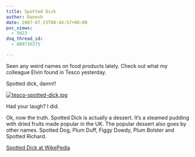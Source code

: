 ```yaml
---
title: Spotted Dick
author: Danesh
date: 2007-07-23T08:44:57+00:00
pvc_views:
  - 5023
dsq_thread_id:
  - 889736375

---
```

Seen any weird names on food products lately. Check out what my colleague Elvin found in Tesco yesterday.

Spotted dick, damn!!

[![tesco-spotted-dick.jpg][1]][2]

Had your laugh? I did.

Ok, now the truth. Spotted Dick is actually a dessert. It&#8217;s a steamed pudding with dried fruits made popular in the UK. The popular dessert also goes by other names. Spotted Dog, Plum Duff, Figgy Dowdy, Plum Bolster and Spotted Richard.

[Spotted Dick at WikePedia][3]

 [1]: /wp-content/uploads/2007/07/tesco-spotted-dick.thumbnail.jpg
 [2]: /wp-content/uploads/2007/07/tesco-spotted-dick.jpg "tesco-spotted-dick.jpg"
 [3]: http://en.wikipedia.org/wiki/Spotted_Dick